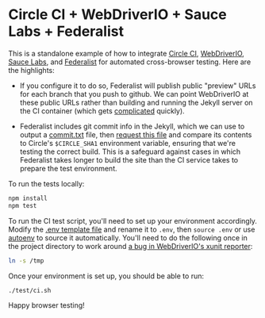 # Circle CI + WebDriverIO + Sauce Labs + Federalist

This is a standalone example of how to integrate [Circle CI], [WebDriverIO],
[Sauce Labs], and [Federalist] for automated cross-browser testing. Here are
the highlights:

* If you configure it to do so, Federalist will publish public "preview" URLs
  for each branch that you push to github. We can point WebDriverIO at these
  public URLs rather than building and running the Jekyll server on the CI
  container (which gets [complicated] quickly).

* Federalist includes git commit info in the Jekyll, which we can use to output
  a [commit.txt](commit.txt) file, then [request this file] and compare its
  contents to Circle's `$CIRCLE_SHA1` environment variable, ensuring that we're
  testing the correct build. This is a safeguard against cases in which
  Federalist takes longer to build the site than the CI service takes to
  prepare the test environment.

To run the tests locally:

```sh
npm install
npm test
```

To run the CI test script, you'll need to set up your environment accordingly.
Modify the [.env template file](.env.template) and rename it to `.env`, then
`source .env` or use [autoenv] to source it automatically. You'll need to do
the following once in the project directory to work around [a bug in
WebDriverIO's xunit reporter](https://github.com/webdriverio/webdriverio/issues/926):

```sh
ln -s /tmp
```

Once your environment is set up, you should be able to run:

```sh
./test/ci.sh
```

Happy browser testing!

[Circle CI]: https://circleci.com/
[WebDriverIO]: http://webdriver.io/
[Federalist]: https://federalist.18f.gov/
[Sauce Labs]: https://saucelabs.com/
[complicated]: https://github.com/18F/college-choice/blob/f0e6233c4849493c905bfee0fc37bfa57aa8dde6/test/ci.sh#L30-L46
[request this file]: test/ci.sh#L18
[autoenv]: https://github.com/kennethreitz/autoenv
